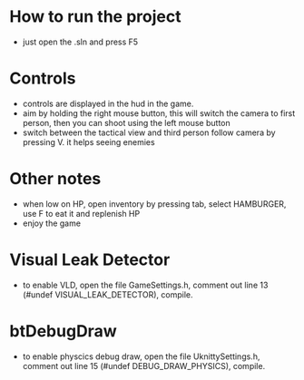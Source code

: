 # How to run the project
- just open the .sln and press F5

# Controls
- controls are displayed in the hud in the game.
- aim by holding the right mouse button, this will switch the camera to first person, then you can shoot using the left mouse button
- switch between the tactical view and third person follow camera by pressing V. it helps seeing enemies

# Other notes
- when low on HP, open inventory by pressing tab, select HAMBURGER, use F to eat it and replenish HP
- enjoy the game

# Visual Leak Detector
- to enable VLD, open the file GameSettings.h, comment out line 13 (#undef VISUAL_LEAK_DETECTOR), compile.

# btDebugDraw
- to enable physcics debug draw, open the file UknittySettings.h, comment out line 15 (#undef DEBUG_DRAW_PHYSICS), compile.
